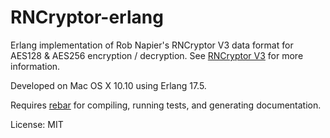 # RNCryptor-erlang

Erlang implementation of Rob Napier's RNCryptor V3 data format for AES128 &
AES256 encryption / decryption. See <a
href="https://github.com/RNCryptor/RNCryptor-Spec/blob/master/RNCryptor-Spec-v3.md">RNCryptor
V3</a> for more information.

Developed on Mac OS X 10.10 using Erlang 17.5.

Requires <a href="https://github.com/rebar/rebar">rebar</a> for compiling,
running tests, and generating documentation.

License: MIT

